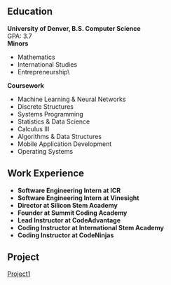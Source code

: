 
## Education
**University of Denver, B.S. Computer Science** \
GPA: 3.7 \
**Minors**
- Mathematics
- International Studies
- Entrepreneurship\

**Coursework**
- Machine Learning & Neural Networks
- Discrete Structures
- Systems Programming
- Statistics & Data Science
- Calculus III
- Algorithms & Data Structures
- Mobile Application Development
- Operating Systems

## Work Experience
- **Software Engineering Intern at ICR**
- **Software Engineering Intern at Vinesight**
- **Director at Silicon Stem Academy**
- **Founder at Summit Coding Academy**
- **Lead Instructor at CodeAdvantage**
- **Coding Instructor at International Stem Academy**
- **Coding Instructor at CodeNinjas**

## Project
[Project1](project1.md)
